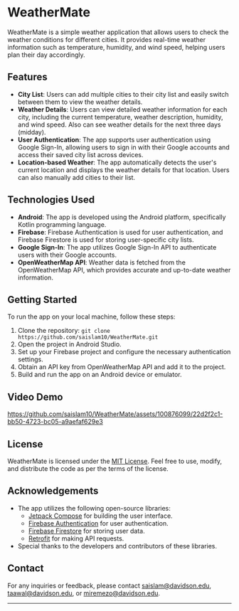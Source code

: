 # WeatherMate

WeatherMate is a simple weather application that allows users to check the weather conditions for different cities. It provides real-time weather information such as temperature, humidity, and wind speed, helping users plan their day accordingly.

## Features

- **City List**: Users can add multiple cities to their city list and easily switch between them to view the weather details.
- **Weather Details**: Users can view detailed weather information for each city, including the current temperature, weather description, humidity, and wind speed. Also can see weather details for the next three days (midday).
- **User Authentication**: The app supports user authentication using Google Sign-In, allowing users to sign in with their Google accounts and access their saved city list across devices.
- **Location-based Weather**: The app automatically detects the user's current location and displays the weather details for that location. Users can also manually add cities to their list.

## Technologies Used

- **Android**: The app is developed using the Android platform, specifically Kotlin programming language.
- **Firebase**: Firebase Authentication is used for user authentication, and Firebase Firestore is used for storing user-specific city lists.
- **Google Sign-In**: The app utilizes Google Sign-In API to authenticate users with their Google accounts.
- **OpenWeatherMap API**: Weather data is fetched from the OpenWeatherMap API, which provides accurate and up-to-date weather information.

## Getting Started

To run the app on your local machine, follow these steps:

1. Clone the repository: `git clone https://github.com/saislam10/WeatherMate.git`
2. Open the project in Android Studio.
3. Set up your Firebase project and configure the necessary authentication settings.
4. Obtain an API key from OpenWeatherMap API and add it to the project.
5. Build and run the app on an Android device or emulator.

## Video Demo



https://github.com/saislam10/WeatherMate/assets/100876099/22d2f2c1-bb50-4723-bc05-a9aefaf629e3



## License

WeatherMate is licensed under the [MIT License](https://opensource.org/licenses/MIT). Feel free to use, modify, and distribute the code as per the terms of the license.

## Acknowledgements

- The app utilizes the following open-source libraries:
  - [Jetpack Compose](https://developer.android.com/jetpack/compose) for building the user interface.
  - [Firebase Authentication](https://firebase.google.com/docs/auth) for user authentication.
  - [Firebase Firestore](https://firebase.google.com/docs/firestore) for storing user data.
  - [Retrofit](https://square.github.io/retrofit/) for making API requests.
- Special thanks to the developers and contributors of these libraries.

## Contact

For any inquiries or feedback, please contact [saislam@davidson.edu](mailto:saislam@davidson.edu), [taawal@davidson.edu](taawal@davidson.edu), or [miremezo@davidson.edu](mailto:miremezo@davidson.edu).

---
